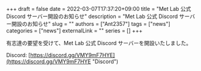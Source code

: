 +++ 
draft = false
date = 2022-03-07T17:37:20+09:00
title = "Met Lab 公式 Discord サーバー開設のお知らせ"
description = "Met Lab 公式 Discord サーバー開設のお知らせ"
slug = ""
authors = ["Ant2357"]
tags = ["news"]
categories = ["news"]
externalLink = ""
series = []
+++

有志達の要望を受けて、Met Lab 公式 Discord サーバーを開設いたしました。

Discord: [https://discord.gg/VMY9mF7HYE](https://discord.gg/VMY9mF7HYE "Discord")

